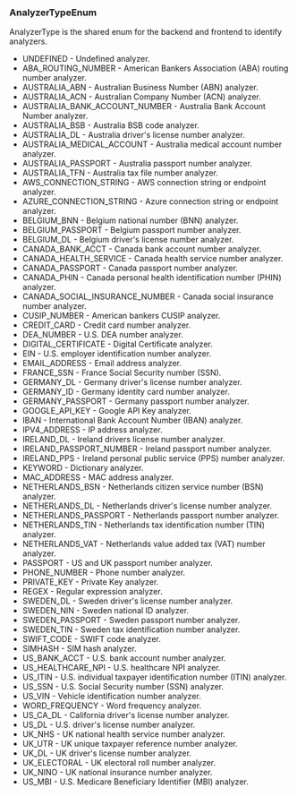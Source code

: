 ### AnalyzerTypeEnum
AnalyzerType is the shared enum for the backend and frontend to
 identify analyzers.

- UNDEFINED - Undefined analyzer.
- ABA_ROUTING_NUMBER - American Bankers Association (ABA) routing number analyzer.
- AUSTRALIA_ABN - Australian Business Number (ABN) analyzer.
- AUSTRALIA_ACN - Australian Company Number (ACN) analyzer.
- AUSTRALIA_BANK_ACCOUNT_NUMBER - Australia Bank Account Number analyzer.
- AUSTRALIA_BSB - Australia BSB code analyzer.
- AUSTRALIA_DL - Australia driver's license number analyzer.
- AUSTRALIA_MEDICAL_ACCOUNT - Australia medical account number analyzer.
- AUSTRALIA_PASSPORT - Australia passport number analyzer.
- AUSTRALIA_TFN - Australia tax file number analyzer.
- AWS_CONNECTION_STRING - AWS connection string or endpoint analyzer.
- AZURE_CONNECTION_STRING - Azure connection string or endpoint analyzer.
- BELGIUM_BNN - Belgium national number (BNN) analyzer.
- BELGIUM_PASSPORT - Belgium passport number analyzer.
- BELGIUM_DL - Belgium driver's license number analyzer.
- CANADA_BANK_ACCT - Canada bank account number analyzer.
- CANADA_HEALTH_SERVICE - Canada health service number analyzer.
- CANADA_PASSPORT - Canada passport number analyzer.
- CANADA_PHIN - Canada personal health identification number (PHIN) analyzer.
- CANADA_SOCIAL_INSURANCE_NUMBER - Canada social insurance number analyzer.
- CUSIP_NUMBER - American bankers CUSIP analyzer.
- CREDIT_CARD - Credit card number analyzer.
- DEA_NUMBER - U.S. DEA number analyzer.
- DIGITAL_CERTIFICATE - Digital Certificate analyzer.
- EIN - U.S. employer identification number analyzer.
- EMAIL_ADDRESS - Email address analyzer.
- FRANCE_SSN - France Social Security number (SSN).
- GERMANY_DL - Germany driver's license number analyzer.
- GERMANY_ID - Germany identity card number analyzer.
- GERMANY_PASSPORT - Germany passport number analyzer.
- GOOGLE_API_KEY - Google API Key analyzer.
- IBAN - International Bank Account Number (IBAN) analyzer.
- IPV4_ADDRESS - IP address analyzer.
- IRELAND_DL - Ireland drivers license number analyzer.
- IRELAND_PASSPORT_NUMBER - Ireland passport number analyzer.
- IRELAND_PPS - Ireland personal public service (PPS) number analyzer.
- KEYWORD - Dictionary analyzer.
- MAC_ADDRESS - MAC address analyzer.
- NETHERLANDS_BSN - Netherlands citizen service number (BSN) analyzer.
- NETHERLANDS_DL - Netherlands driver's license number analyzer.
- NETHERLANDS_PASSPORT - Netherlands passport number analyzer.
- NETHERLANDS_TIN - Netherlands tax identification number (TIN) analyzer.
- NETHERLANDS_VAT - Netherlands value added tax (VAT) number analyzer.
- PASSPORT - US and UK passport number analyzer.
- PHONE_NUMBER - Phone number analyzer.
- PRIVATE_KEY - Private Key analyzer.
- REGEX - Regular expression analyzer.
- SWEDEN_DL - Sweden driver's license number analyzer.
- SWEDEN_NIN - Sweden national ID analyzer.
- SWEDEN_PASSPORT - Sweden passport number analyzer.
- SWEDEN_TIN - Sweden tax identification number analyzer.
- SWIFT_CODE - SWIFT code analyzer.
- SIMHASH - SIM hash analyzer.
- US_BANK_ACCT - U.S. bank account number analyzer.
- US_HEALTHCARE_NPI - U.S. healthcare NPI analyzer.
- US_ITIN - U.S. individual taxpayer identification number (ITIN) analyzer.
- US_SSN - U.S. Social Security number (SSN) analyzer.
- US_VIN - Vehicle identification number analyzer.
- WORD_FREQUENCY - Word frequency analyzer.
- US_CA_DL - California driver's license number analyzer.
- US_DL - U.S. driver's license number analyzer.
- UK_NHS - UK national health service number analyzer.
- UK_UTR - UK unique taxpayer reference number analyzer.
- UK_DL - UK driver's license number analyzer.
- UK_ELECTORAL - UK electoral roll number analyzer.
- UK_NINO - UK national insurance number analyzer.
- US_MBI - U.S. Medicare Beneficiary Identifier (MBI) analyzer.
